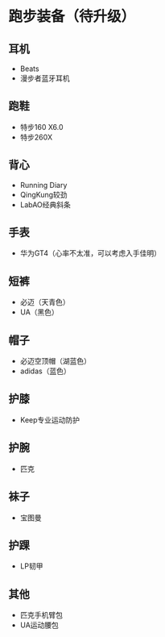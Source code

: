 # 跑步装备（待升级）

## 耳机
- Beats
- 漫步者蓝牙耳机

## 跑鞋
- 特步160 X6.0
- 特步260X

## 背心
- Running Diary
- QingKung较劲
- LabAO经典斜条

## 手表
- 华为GT4（心率不太准，可以考虑入手佳明）

## 短裤
- 必迈（天青色）
- UA（黑色）

## 帽子
- 必迈空顶帽（湖蓝色）
- adidas（蓝色）

## 护膝
- Keep专业运动防护

## 护腕
- 匹克

## 袜子
- 宝图曼

## 护踝
- LP韧甲

## 其他
- 匹克手机臂包
- UA运动腰包
